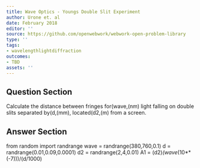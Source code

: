 ```yaml
---
title: Wave Optics - Youngs Double Slit Experiment
author: Urone et. al
date: February 2018
editor: ''
source: https://github.com/openwebwork/webwork-open-problem-library
type: ''
tags:
- wavelengthlightdiffraction
outcomes:
- TBD
assets: ''
---
```


## Question Section 

Calculate the distance between fringes for(wave,(nm) light falling on double slits separated by(d,(mm), located(d2,(m) from a screen.


## Answer Section

from random import randrange
wave = randrange(380,760,0.1)
d = randrange(0.01,0.09,0.0001)
d2 = randrange(2,4,0.01)
A1 = (d2)*(wave*(10**(-7)))/(d/1000)